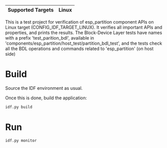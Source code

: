 | Supported Targets | Linux |
| ----------------- | ----- |

This is a test project for verification of esp_partition component APIs on Linux target (CONFIG_IDF_TARGET_LINUX).
It verifies all important APIs and properties, and prints the results.
The Block-Device Layer tests have names with a prefix 'test_parition_bdl', available in 'components/esp_partition/host_test/partition_bdl_test', and the tests check all the BDL operations and commands related to 'esp_partition' (on host side)

# Build
Source the IDF environment as usual.

Once this is done, build the application:
```bash
idf.py build
```

# Run
```bash
idf.py monitor
```
